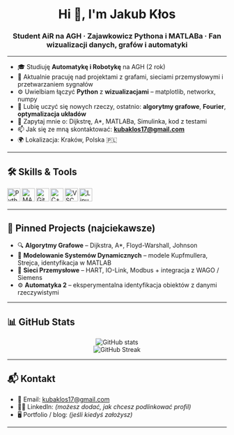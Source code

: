 <h1 align="center">Hi 👋, I'm Jakub Kłos</h1>
<h3 align="center">Student AiR na AGH · Zajawkowicz Pythona i MATLABa · Fan wizualizacji danych, grafów i automatyki</h3>

---

- 🎓 Studiuję **Automatykę i Robotykę** na AGH (2 rok)
- 🔭 Aktualnie pracuję nad projektami z grafami, sieciami przemysłowymi i przetwarzaniem sygnałów
- ⚙️ Uwielbiam łączyć **Python** z **wizualizacjami** – matplotlib, networkx, numpy
- 🧠 Lubię uczyć się nowych rzeczy, ostatnio: **algorytmy grafowe**, **Fourier**, **optymalizacja układów**
- 💬 Zapytaj mnie o: Dijkstrę, A*, MATLABa, Simulinka, kod z testami
- 📫 Jak się ze mną skontaktować: **kubaklos17@gmail.com**
- 🌍 Lokalizacja: Kraków, Polska 🇵🇱

---

## 🛠️ Skills & Tools

<img align="left" alt="Python" width="30px" src="https://cdn.jsdelivr.net/gh/devicons/devicon/icons/python/python-original.svg" />
<img align="left" alt="MATLAB" width="30px" src="https://cdn.jsdelivr.net/gh/devicons/devicon/icons/matlab/matlab-original.svg" />
<img align="left" alt="Git" width="30px" src="https://cdn.jsdelivr.net/gh/devicons/devicon/icons/git/git-original.svg" />
<img align="left" alt="C++" width="30px" src="https://cdn.jsdelivr.net/gh/devicons/devicon/icons/cplusplus/cplusplus-original.svg" />
<img align="left" alt="VSCode" width="30px" src="https://cdn.jsdelivr.net/gh/devicons/devicon/icons/vscode/vscode-original.svg" />
<img align="left" alt="Linux" width="30px" src="https://cdn.jsdelivr.net/gh/devicons/devicon/icons/linux/linux-original.svg" />
<br><br>

---

## 📌 Pinned Projects (najciekawsze)

- 🔍 **Algorytmy Grafowe** – Dijkstra, A*, Floyd-Warshall, Johnson  
- 🧮 **Modelowanie Systemów Dynamicznych** – modele Kupfmullera, Strejca, identyfikacja w MATLAB
- 📡 **Sieci Przemysłowe** – HART, IO-Link, Modbus + integracja z WAGO / Siemens
- ⚙️ **Automatyka 2** – eksperymentalna identyfikacja obiektów z danymi rzeczywistymi

---

## 📊 GitHub Stats

<p align="center">
  <img src="https://github-readme-stats.vercel.app/api?username=kubaklos&show_icons=true&theme=transparent&hide=prs" alt="GitHub stats" />
  <br>
  <img src="https://github-readme-streak-stats.herokuapp.com/?user=kubaklos&theme=transparent" alt="GitHub Streak" />
</p>

---

## 📬 Kontakt

- 📧 Email: [kubaklos17@gmail.com](mailto:kubaklos17@gmail.com)
- 🧑‍💼 LinkedIn: *(możesz dodać, jak chcesz podlinkować profil)*
- 🖥️ Portfolio / blog: *(jeśli kiedyś założysz)*

---

<!-- GitHub Profile README made with ❤️ by ChatGPT x Jakub -->

